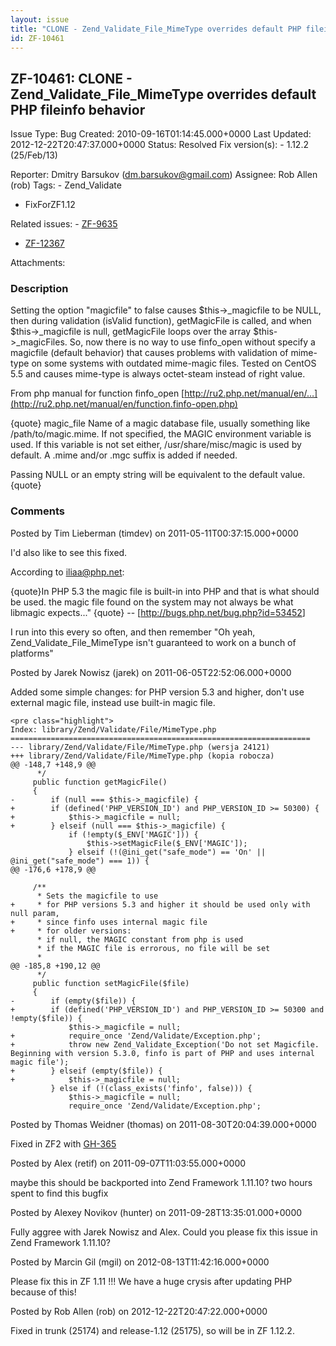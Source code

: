 ```yaml
---
layout: issue
title: "CLONE - Zend_Validate_File_MimeType overrides default PHP fileinfo behavior"
id: ZF-10461
---
```


ZF-10461: CLONE - Zend\_Validate\_File\_MimeType overrides default PHP fileinfo behavior
----------------------------------------------------------------------------------------

 Issue Type: Bug Created: 2010-09-16T01:14:45.000+0000 Last Updated: 2012-12-22T20:47:37.000+0000 Status: Resolved Fix version(s): - 1.12.2 (25/Feb/13)
 
 Reporter:  Dmitry Barsukov (dm.barsukov@gmail.com)  Assignee:  Rob Allen (rob)  Tags: - Zend\_Validate
- FixForZF1.12
 
 Related issues: - [ZF-9635](/issues/browse/ZF-9635)
- [ZF-12367](/issues/browse/ZF-12367)
 
 Attachments: 
### Description

Setting the option "magicfile" to false causes $this->\_magicfile to be NULL, then during validation (isValid function), getMagicFile is called, and when $this->\_magicfile is null, getMagicFile loops over the array $this->\_magicFiles. So, now there is no way to use finfo\_open without specify a magicfile (default behavior) that causes problems with validation of mime-type on some systems with outdated mime-magic files. Tested on CentOS 5.5 and causes mime-type is always octet-steam instead of right value.

From php manual for function finfo\_open [http://ru2.php.net/manual/en/…](http://ru2.php.net/manual/en/function.finfo-open.php)

{quote} magic\_file Name of a magic database file, usually something like /path/to/magic.mime. If not specified, the MAGIC environment variable is used. If this variable is not set either, /usr/share/misc/magic is used by default. A .mime and/or .mgc suffix is added if needed.

Passing NULL or an empty string will be equivalent to the default value. {quote}

 

 

### Comments

Posted by Tim Lieberman (timdev) on 2011-05-11T00:37:15.000+0000

I'd also like to see this fixed.

According to iliaa@php.net:

{quote}In PHP 5.3 the magic file is built-in into PHP and that is what should be used. the magic file found on the system may not always be what libmagic expects..." {quote} -- [<http://bugs.php.net/bug.php?id=53452>]

I run into this every so often, and then remember "Oh yeah, Zend\_Validate\_File\_MimeType isn't guaranteed to work on a bunch of platforms"

 

 

Posted by Jarek Nowisz (jarek) on 2011-06-05T22:52:06.000+0000

Added some simple changes: for PHP version 5.3 and higher, don't use external magic file, instead use built-in magic file.

 
    <pre class="highlight">
    Index: library/Zend/Validate/File/MimeType.php
    ===================================================================
    --- library/Zend/Validate/File/MimeType.php (wersja 24121)
    +++ library/Zend/Validate/File/MimeType.php (kopia robocza)
    @@ -148,7 +148,9 @@
          */
         public function getMagicFile()
         {
    -        if (null === $this->_magicfile) {
    +        if (defined('PHP_VERSION_ID') and PHP_VERSION_ID >= 50300) {
    +            $this->_magicfile = null;
    +        } elseif (null === $this->_magicfile) {
                 if (!empty($_ENV['MAGIC'])) {
                     $this->setMagicFile($_ENV['MAGIC']);
                 } elseif (!(@ini_get("safe_mode") == 'On' || @ini_get("safe_mode") === 1)) {
    @@ -176,6 +178,9 @@
     
         /**
          * Sets the magicfile to use
    +     * for PHP versions 5.3 and higher it should be used only with null param,
    +     * since finfo uses internal magic file
    +     * for older versions:
          * if null, the MAGIC constant from php is used
          * if the MAGIC file is errorous, no file will be set
          *
    @@ -185,8 +190,12 @@
          */
         public function setMagicFile($file)
         {
    -        if (empty($file)) {
    +        if (defined('PHP_VERSION_ID') and PHP_VERSION_ID >= 50300 and !empty($file)) {
                 $this->_magicfile = null;
    +            require_once 'Zend/Validate/Exception.php';
    +            throw new Zend_Validate_Exception('Do not set Magicfile. Beginning with version 5.3.0, finfo is part of PHP and uses internal magic file');
    +        } elseif (empty($file)) {
    +            $this->_magicfile = null;
             } else if (!(class_exists('finfo', false))) {
                 $this->_magicfile = null;
                 require_once 'Zend/Validate/Exception.php';


 

 

Posted by Thomas Weidner (thomas) on 2011-08-30T20:04:39.000+0000

Fixed in ZF2 with [GH-365](https://github.com/zendframework/zf2/pull/365)

 

 

Posted by Alex (retif) on 2011-09-07T11:03:55.000+0000

maybe this should be backported into Zend Framework 1.11.10? two hours spent to find this bugfix

 

 

Posted by Alexey Novikov (hunter) on 2011-09-28T13:35:01.000+0000

Fully aggree with Jarek Nowisz and Alex. Could you please fix this issue in Zend Framework 1.11.10?

 

 

Posted by Marcin Gil (mgil) on 2012-08-13T11:42:16.000+0000

Please fix this in ZF 1.11 !!! We have a huge crysis after updating PHP because of this!

 

 

Posted by Rob Allen (rob) on 2012-12-22T20:47:22.000+0000

Fixed in trunk (25174) and release-1.12 (25175), so will be in ZF 1.12.2.

 

 